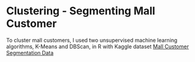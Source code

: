 # Clustering - Segmenting Mall Customer
To cluster mall customers, I used two unsupervised machine learning algorithms, K-Means and DBScan, in R with Kaggle dataset [Mall Customer Segmentation Data](https://www.kaggle.com/vjchoudhary7/customer-segmentation-tutorial-in-python) 

